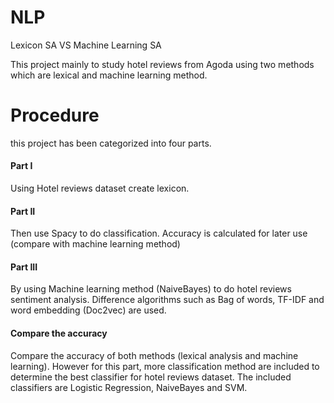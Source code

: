 # NLP
Lexicon SA VS Machine Learning SA

This project mainly to study hotel reviews from Agoda using two methods which are lexical and machine learning method.

# Procedure
this project has been categorized into four parts.

#### Part I
Using Hotel reviews dataset create lexicon. 
#### Part II
Then use Spacy to do classification. Accuracy is calculated for later use (compare with machine learning method)
#### Part III
By using Machine learning method (NaiveBayes) to do hotel reviews sentiment analysis. Difference algorithms such as Bag of words, TF-IDF and word embedding (Doc2vec) are used.
#### Compare the accuracy
Compare the accuracy of both methods (lexical analysis and machine learning). However for this part, more classification method are included to determine the best classifier for hotel reviews dataset. The included classifiers are Logistic Regression, NaiveBayes and SVM.
